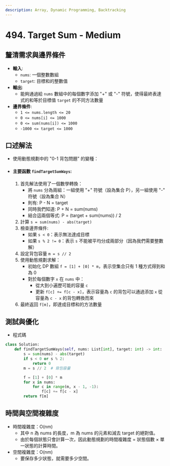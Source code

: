 ```yaml
---
description: Array, Dynamic Programming, Backtracking
---
```


# 494. Target Sum - Medium

## 釐清需求與邊界條件

* **輸入**:
  * `nums`: 一個整數數組
  * `target`: 目標和的整數值
* **輸出**:
  * 能夠通過給 `nums` 數組中的每個數字添加 "+" 或 "-" 符號，使得最終表達式的和等於目標值 `target` 的不同方法數量
* **邊界條件**:
  * `1 <= nums.length <= 20`
  * `0 <= nums[i] <= 1000`
  * `0 <= sum(nums[i]) <= 1000`
  * `-1000 <= target <= 1000`

## 口述解法

* 使用動態規劃中的 "0-1 背包問題" 的變種：
* #### 主要函數 `findTargetSumWays`:
  1. 首先解法使用了一個數學轉換：
     * 將 `nums` 分為兩組：一組使用 "+" 符號（設為集合 P），另一組使用 "-" 符號（設為集合 N）
     * 則有: P - N = target
     * 同時我們知道: P + N = sum(nums)
     * 結合這兩個等式: P = (target + sum(nums)) / 2
  2. 計算 `s = sum(nums) - abs(target)`
  3. 檢查邊界條件:
     * 如果 `s < 0`：表示無法達成目標
     * 如果 `s % 2 != 0`：表示 `s` 不能被平均分成兩部分（因為我們需要整數解）
  4. 設定背包容量 `m = s // 2`
  5. 使用動態規劃求解：
     * 初始化 DP 數組 `f = [1] + [0] * m`，表示空集合只有 1 種方式得到和為 0
     * 對於每個數字 `x` 在 `nums` 中：
       * 從大到小遍歷可能的容量 `c`
       * 更新 `f[c] += f[c - x]`，表示容量為 `c` 的背包可以通過添加 `x` 從容量為 `c - x` 的背包轉換而來
  6. 最終返回 `f[m]`，即達成目標和的方法數量

## 測試與優化

* 程式碼

```python
class Solution:
    def findTargetSumWays(self, nums: List[int], target: int) -> int:
        s = sum(nums) - abs(target)
        if s < 0 or s % 2:
            return 0
        m = s // 2  # 背包容量

        f = [1] + [0] * m
        for x in nums:
            for c in range(m, x - 1, -1):
                f[c] += f[c - x]
        return f[m]
```

## 時間與空間複雜度

* 時間複雜度：O(nm)
  * 其中 n 為 nums 的長度，m 為 nums 的元素和減去 target 的絕對值。
  * 由於每個狀態只會計算一次，因此動態規劃的時間複雜度 = 狀態個數 × 單一狀態的計算時間。
* 空間複雜度：O(nm)
  * 要保存多少狀態，就需要多少空間。
